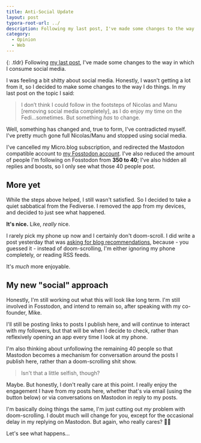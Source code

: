 ```yaml
---
title: Anti-Social Update
layout: post
typora-root-url: ../
description: Following my last post, I've made some changes to the way in which I consume social media.
category:
  - Opinion
  - Web
---
```


{: .tldr}
Following [my last post](https://kevquirk.com/anti-social-media), I've made some changes to the way in which I consume social media.


I was feeling a bit shitty about social media. Honestly, I wasn't getting a lot from it, so I decided to make some changes to the way I do things. In my last post on the topic I said:

> I don’t think I could follow in the footsteps of Nicolas and Manu [removing social media completely], as I do enjoy my time on the Fedi…sometimes. But something *has* to change.

Well, something has changed and, true to form, I've contradicted myself. I've pretty much gone full Nicolas/Manu and stopped using social media.

I've cancelled my Micro.blog subscription, and redirected the Mastodon compatible account to [my Fosstodon account](https://fosstodon.org/@kev). I've also reduced the amount of people I'm following on Fosstodon from **350 to 40**; I've also hidden all replies and boosts, so I only see what those 40 people post.

## More yet

While the steps above helped, I still wasn't satisfied. So I decided to take a quiet sabbatical from the Fediverse. I removed the app from my devices, and decided to just see what happened.

**It's nice.** Like, *really* nice.

I rarely pick my phone up now and I certainly don't doom-scroll. I did write a post yesterday that was [asking for blog recommendations](https://fosstodon.org/@kev/110338290237932096), because - you guessed it - instead of doom-scrolling, I'm either ignoring my phone completely, or reading RSS feeds.

It's *much* more enjoyable.

## My new "social" approach

Honestly, I'm still working out what this will look like long term. I'm still involved in Fosstodon, and intend to remain so, after speaking with my co-founder, Mike.

I'll still be posting links to posts I publish here, and will continue to interact with my followers, but that will be when I decide to check, rather than reflexively opening an app every time I look at my phone.

I'm also thinking about unfollowing the remaining 40 people so that Mastodon becomes a mechanism for conversation around the posts I publish here, rather than a doom-scrolling shit show.

> Isn't that a little selfish, though?

Maybe. But honestly, I don't really care at this point. I really enjoy the engagement I have from my posts here, whether that's via email (using the button below) or via conversations on Mastodon in reply to my posts.

I'm basically doing things the same, I'm just cutting out *my* problem with doom-scrolling. I doubt much will change for you, except for the occasional delay in my replying on Mastodon. But again, who really cares? 🤷‍♂️

Let's see what happens...

